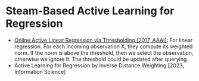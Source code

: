 # Steam-Based Active Learning for Regression

- [Online Active Linear Regression via Thresholding [2017, AAAI]](https://www.aaai.org/ocs/index.php/AAAI/AAAI17/paper/viewPaper/14599):
   For linear regression.
   For each incoming observation X, they compute its weighted norm. 
   If the norm is above the threshold, then we select the observation, otherwise we ignore it.
   The threshold could be updated after querying.
- Active Learning for Regression by Inverse Distance Weighting [2023, Information Science]